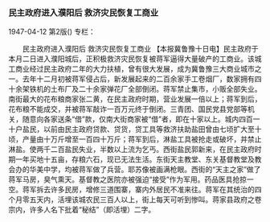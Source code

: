 ### 民主政府进入濮阳后  救济灾民恢复工商业

1947-04-12
第2版()
专栏：

　　民主政府进入濮阳后
    救济灾民恢复工商业
    【本报冀鲁豫十日电】民主政府于本月二日进入濮阳城后，正积极救济灾民恢复被蒋军逼得大量破产的工商业。该城工商业经过民主政府二年的大力扶植，曾有很大发展，成为冀鲁豫三大商业城市之一。去年十二月初被蒋军侵占后，新发展起来的二百余家手工卷烟厂，数家拥有四十余架铁机的土布厂及二十余家弹花厂全部倒闭。蒋军禁止集市，小贩全部失业。南街最大的花布粮商家张二黄，在民主政府时期，营业发展一倍以上；蒋军到后，花布粮不能成交，并被蒋军敲诈一百万元终于倒闭。三青团、国民党县党部等机关，随意向各家送条“借”款，仅南大街商家被“借”者，即在十家以上。城内四百一十户盐民，以前由民主政府贷款、贷货，贷工具等救济扶助盐田曾由七顷扩大至十顷，产量由十万斤增至一百四十万斤；蒋军到后，淋盐工具被抢走或破坏，并禁止淋盐。使两千二百盐民失业，半数以上流为乞丐。西街盐民郭新来，在民主政府时期一年买地十五亩，存粮六石，现已无法生活。东街天主教堂、东关基督教堂及教会办的华美中学，均被蒋军做了兵营。耶苏像被画满枪眼。西街的“天主之家”做了蒋军马房，臭气熏天。基督教之医院亦被强迫“接受”作为军用。药品医具抢掠一空。蒋军拆去许多民房，增修三道围寨，寨内外居民不准来往。蒋军在其统治的四个月零五天内，活埋该城农民三百人以上，街上每天可听到惨叫。蒋家县政府之卷宗内，许多人名下批着“秘结”（即活埋）二字。
